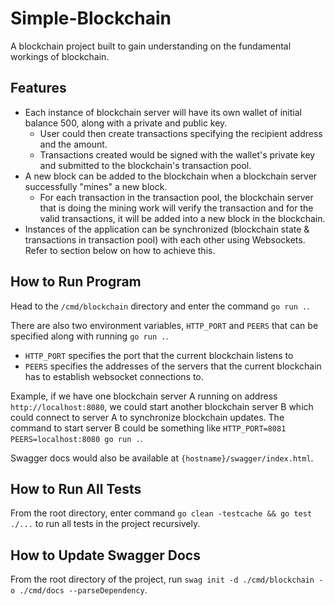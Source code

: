 # Simple-Blockchain
A blockchain project built to gain understanding on the fundamental workings of blockchain.

## Features
- Each instance of blockchain server will have its own wallet of initial balance 500, along with a private and public key.
    - User could then create transactions specifying the recipient address and the amount.
    - Transactions created would be signed with the wallet's private key and submitted to the blockchain's transaction pool.
- A new block can be added to the blockchain when a blockchain server successfully "mines" a new block.
    - For each transaction in the transaction pool, the blockchain server that is doing the mining work will verify the transaction and for the valid transactions, it will be added into a new block in the blockchain.
- Instances of the application can be synchronized (blockchain state & transactions in transaction pool) with each other using Websockets. Refer to section below on how to achieve this.

## How to Run Program
Head to the `/cmd/blockchain` directory and enter the command `go run .`. 

There are also two environment variables, `HTTP_PORT` and `PEERS` that can be specified along with running `go run .`. 
- `HTTP_PORT` specifies the port that the current blockchain listens to
- `PEERS` specifies the addresses of the servers that the current blockchain has to establish websocket connections to.

Example, if we have one blockchain server A running on address `http://localhost:8080`, we could start another blockchain server B which could connect to server A to synchronize blockchain updates. The command to start server B could be something like `HTTP_PORT=8081 PEERS=localhost:8080 go run .`.

Swagger docs would also be available at `{hostname}/swagger/index.html`.

## How to Run All Tests
From the root directory, enter command `go clean -testcache && go test ./...` to run all tests in the project recursively.

## How to Update Swagger Docs
From the root directory of the project, run `swag init -d ./cmd/blockchain -o ./cmd/docs --parseDependency`.
